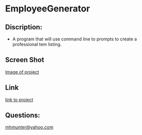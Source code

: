 # **EmployeeGenerator**

## Discription: 
- A program that will use command line to prompts to create a professional tem listing. 


 ## **Screen Shot**
[Image of project](https://github.com/mhmunter/noteFactory/blob/main/noteFactoryPic.png)

## **Link**
[link to project](https://young-springs-34442.herokuapp.com/)

## **Questions:**
mhmunter@yahoo.com
